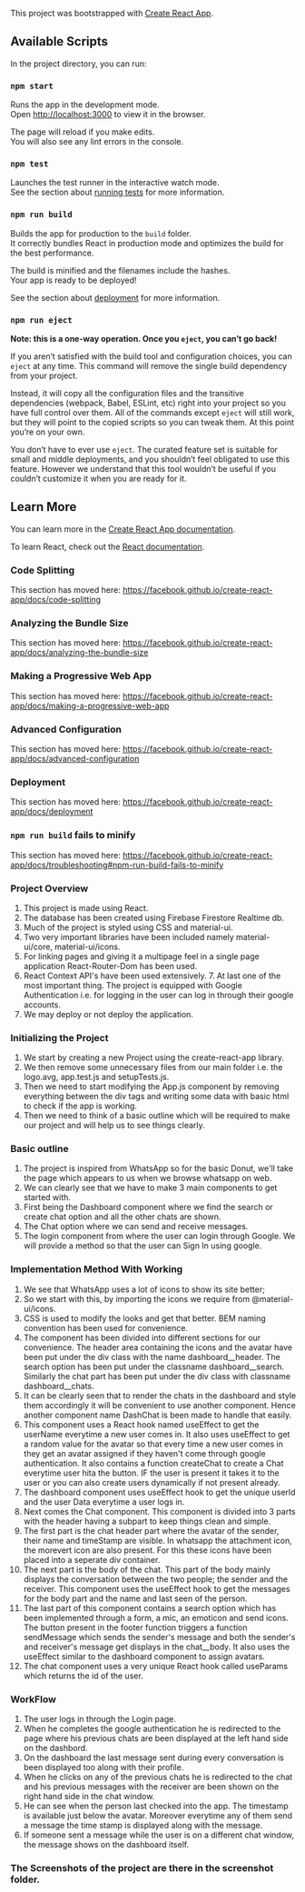 This project was bootstrapped with [Create React App](https://github.com/facebook/create-react-app).

## Available Scripts

In the project directory, you can run:

### `npm start`

Runs the app in the development mode.<br />
Open [http://localhost:3000](http://localhost:3000) to view it in the browser.

The page will reload if you make edits.<br />
You will also see any lint errors in the console.

### `npm test`

Launches the test runner in the interactive watch mode.<br />
See the section about [running tests](https://facebook.github.io/create-react-app/docs/running-tests) for more information.

### `npm run build`

Builds the app for production to the `build` folder.<br />
It correctly bundles React in production mode and optimizes the build for the best performance.

The build is minified and the filenames include the hashes.<br />
Your app is ready to be deployed!

See the section about [deployment](https://facebook.github.io/create-react-app/docs/deployment) for more information.

### `npm run eject`

**Note: this is a one-way operation. Once you `eject`, you can’t go back!**

If you aren’t satisfied with the build tool and configuration choices, you can `eject` at any time. This command will remove the single build dependency from your project.

Instead, it will copy all the configuration files and the transitive dependencies (webpack, Babel, ESLint, etc) right into your project so you have full control over them. All of the commands except `eject` will still work, but they will point to the copied scripts so you can tweak them. At this point you’re on your own.

You don’t have to ever use `eject`. The curated feature set is suitable for small and middle deployments, and you shouldn’t feel obligated to use this feature. However we understand that this tool wouldn’t be useful if you couldn’t customize it when you are ready for it.

## Learn More

You can learn more in the [Create React App documentation](https://facebook.github.io/create-react-app/docs/getting-started).

To learn React, check out the [React documentation](https://reactjs.org/).

### Code Splitting

This section has moved here: https://facebook.github.io/create-react-app/docs/code-splitting

### Analyzing the Bundle Size

This section has moved here: https://facebook.github.io/create-react-app/docs/analyzing-the-bundle-size

### Making a Progressive Web App

This section has moved here: https://facebook.github.io/create-react-app/docs/making-a-progressive-web-app

### Advanced Configuration

This section has moved here: https://facebook.github.io/create-react-app/docs/advanced-configuration

### Deployment

This section has moved here: https://facebook.github.io/create-react-app/docs/deployment

### `npm run build` fails to minify

This section has moved here: https://facebook.github.io/create-react-app/docs/troubleshooting#npm-run-build-fails-to-minify

### Project Overview

1. This project is made using React.
2.  The database has been created using Firebase Firestore Realtime db.
3. Much of the project is styled using CSS and material-ui.
4. Two very important libraries have been included namely material-ui/core, material-ui/icons.
5. For linking pages and giving it a multipage feel in a single page application React-Router-Dom has been used.
6. React Context API's have been used extensively.  7. At last one of the most important thing. The project is equipped with Google Authentication i.e. for logging in the user can log in through their  google accounts.
7. We may deploy or not deploy the application.


### Initializing the Project

1. We start by creating a new Project using the create-react-app library.
2. We then remove some unnecessary files from our main folder i.e. the logo.avg, app.test.js and setupTests.js.
3. Then we need to start modifying the App.js component by removing everything between the div tags and writing some data with basic html to check if the app is working.
4. Then we need to think of a basic outline which will be required to make our project and will help us to see things clearly.


### Basic outline

1. The project is inspired from WhatsApp so for the basic Donut, we'll take the page which appears to us when we browse whatsapp on web.
2. We can clearly see that we have to make 3 main components to get started with.
3. First being the Dashboard component where we find the search or create chat option and all the other chats are shown.
4. The Chat option where we can send and receive messages.
5. The login component from where the user can login through Google. We will provide a method so that the user can Sign In using google.


### Implementation Method With Working

1. We see that WhatsApp uses a lot of icons to show its site better;
2. So we start with this, by importing the icons we require from @material-ui/icons.
3. CSS is used to modify the looks and get that better. BEM naming convention has been used for convenience.
4. The component has been divided into different sections for our convenience. The header area containing the icons and the avatar have been put under the div class with the name dashboard__header. The search option has been put under the classname dashboard__search. Similarly the chat part has been put under the div class with classname dashboard__chats.
5. It can be clearly seen that to render the chats in the dashboard and style them accordingly it will be convenient to use another component. Hence another component name DashChat is been made to handle that easily.
6. This component uses a React hook named useEffect to get the userName everytime a new user comes in. It also uses useEffect to get a random value for the avatar so that every time a new user comes in they get an avatar assigned if they haven't come through google authentication. It also contains a function createChat to create a Chat everytime user hita the button. IF the user is present it takes it to the user or you can also create users dynamically if not present already.
7. The dashboard component uses useEffect hook to get the unique userId and the user Data everytime a user logs in.
8. Next comes the Chat component. This component is divided into 3 parts with the header having a subpart to keep things clean and simple.
9. The first part is the chat header part where the avatar of the sender, their name and timeStamp are visible. In whatsapp the attachment icon, the morevert icon are also present. For this these icons have been placed into a seperate div container.
10. The next part is the body of the chat. This part of the body mainly displays the conversation between the two people; the sender and the receiver.
This component uses the useEffect hook to get the messages for the body part and the name and last seen of the person.
11. The last part of this component contains a search option which has been implemented through a form, a mic, an emoticon and send icons. The button present in the footer function triggers a  function sendMessage which sends the sender's message and both the sender's and receiver's message get displays in the chat__body. It also uses the useEffect similar to the dashboard component to assign avatars.
12. The chat component uses a very unique React hook called useParams which returns the id of the user.


### WorkFlow

1. The user logs in through the Login page.
2. When he completes the google authentication he is redirected to the page where his previous chats are been displayed at the left hand side on the dashbord.
3. On the dashboard the last message sent during every conversation is been displayed too along with their profile.
3. When he clicks on any of the previous chats he is redirected to the chat and his previous messages with the receiver are been shown on the right hand side in the chat window.
4. He can see when the person last checked into the app. The timestamp is available just below the avatar. Moreover everytime any of them send a message the time stamp is displayed along with the message.
5. If someone sent a message while the user is on a different chat window, the message shows on the dashboard itself.


### The Screenshots of the project are there in the screenshot folder.
